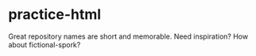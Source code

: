 # practice-html
Great repository names are short and memorable. Need inspiration? How about fictional-spork?
